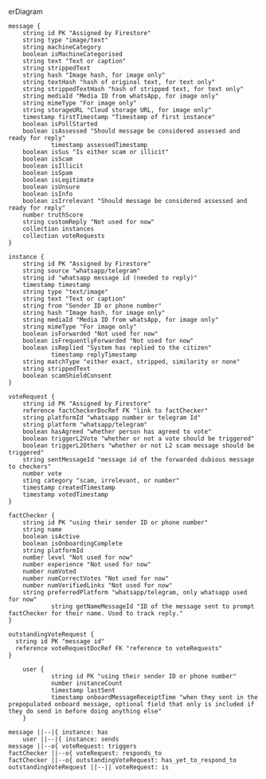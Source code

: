 erDiagram

    message {
        string id PK "Assigned by Firestore"
        string type "image/text"
        string machineCategory
        boolean isMachineCategorised
        string text "Text or caption"
        string strippedText
        string hash "Image hash, for image only"
        string textHash "hash of original text, for text only"
        string strippedTextHash "hash of stripped text, for text only"
        string mediaId "Media ID from whatsApp, for image only"
        string mimeType "For image only"
        string storageURL "Cloud storage URL, for image only"
        timestamp firstTimestamp "Timestamp of first instance"
        boolean isPollStarted
        boolean isAssessed "Should message be considered assessed and ready for reply"
				timestamp assessedTimestamp
        boolean isSus "Is either scam or illicit"
        boolean isScam
        boolean isIllicit
        boolean isSpam
        boolean isLegitimate
        boolean isUnsure
        boolean isInfo
        boolean isIrrelevant "Should message be considered assessed and ready for reply"
        number truthScore
        string customReply "Not used for now"
        collection instances
        collection voteRequests
    }

    instance {
        string id PK "Assigned by Firestore"
        string source "whatsapp/telegram"
        string id "whatsapp message id (needed to reply)"
        timestamp timestamp
        string type "text/image"
        string text "Text or caption"
        string from "Sender ID or phone number"
        string hash "Image hash, for image only"
        string mediaId "Media ID from whatsApp, for image only"
        string mimeType "For image only"
        boolean isForwarded "Not used for now"
        boolean isFrequentlyForwarded "Not used for now"
        boolean isReplied "System has replied to the citizen"
				timestamp replyTimestamp
        string matchType "either exact, stripped, similarity or none"
        string strippedText
        boolean scamShieldConsent
    }

    voteRequest {
        string id PK "Assigned by Firestore"
        reference factCheckerDocRef FK "link to factChecker"
        string platformId "whatsapp number or telegram Id"
        string platform "whatsapp/telegram"
        boolean hasAgreed "whether person has agreed to vote"
        boolean triggerL2Vote "whether or not a vote should be triggered"
        boolean triggerL2Others "whether or not L2 scam message should be triggered"
        string sentMessageId "message id of the forwarded dubious message to checkers"
        number vote 
        sting category "scam, irrelevant, or number"
        timestamp createdTimestamp
        timestamp votedTimestamp
    }

    factChecker {
        string id PK "using their sender ID or phone number"
        string name
        boolean isActive
        boolean isOnboardingComplete
        string platformId
        number level "Not used for now"
        number experience "Not used for now"
        number numVoted
        number numCorrectVotes "Not used for now"
        number numVerifiedLinks "Not used for now"
        string preferredPlatform "whatsapp/telegram, only whatsapp used for now"
				string getNameMessageId "ID of the message sent to prompt factChecker for their name. Used to track reply."
    }

    outstandingVoteRequest {
      string id PK "message id"
      reference voteRequestDocRef FK "reference to voteRequests"
    }

		user {
				string id PK "using their sender ID or phone number"
				number instanceCount
				timestamp lastSent
				timestamp onboardMessageReceiptTime "when they sent in the prepopulated onboard message, optional field that only is included if they do send in before doing anything else"
		}

    message ||--|{ instance: has
		user ||--|{ instance: sends
    message ||--o{ voteRequest: triggers
    factChecker ||--o{ voteRequest: responds_to
    factChecker ||--o{ outstandingVoteRequest: has_yet_to_respond_to
    outstandingVoteRequest ||--|| voteRequest: is
